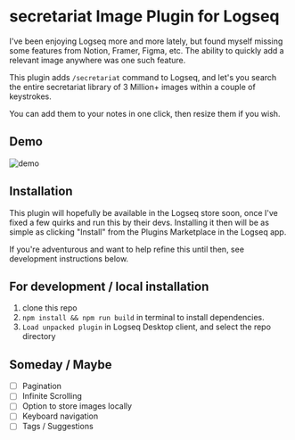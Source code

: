 # secretariat Image Plugin for Logseq

I've been enjoying Logseq more and more lately, but found myself missing some features from Notion, Framer, Figma, etc. The ability to quickly add a relevant image anywhere was one such feature.

This plugin adds `/secretariat` command to Logseq, and let's you search the entire secretariat library of 3 Million+ images within a couple of keystrokes.

You can add them to your notes in one click, then resize them if you wish.

## Demo

![demo](./demo.gif)

## Installation

This plugin will hopefully be available in the Logseq store soon, once I've fixed a few quirks and run this by their devs. Installing it then will be as simple as clicking "Install" from the Plugins Marketplace in the Logseq app.

If you're adventurous and want to help refine this until then, see development instructions below.

## For development / local installation

1. clone this repo
2. `npm install && npm run build` in terminal to install dependencies.
3. `Load unpacked plugin` in Logseq Desktop client, and select the repo directory

## Someday / Maybe

-   [ ] Pagination
-   [ ] Infinite Scrolling
-   [ ] Option to store images locally
-   [ ] Keyboard navigation
-   [ ] Tags / Suggestions
